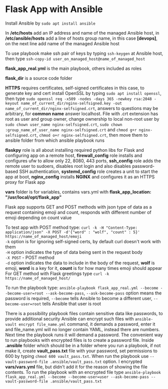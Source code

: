# Flask App with Ansible

Install Ansible by `sudo apt install ansible`

In **/etc/hosts** add an IP address and name of the managed Ansible host, in **/etc/ansible/hosts** add a line of hosts group name, in this case **[devops]**, on the next line add name of the managed Ansible host<br />

To use playbook make ssh pair of keys by typing `ssh-keygen` at Ansible host, then type `ssh-copy-id user_on_managed_host@name_of_managed_host`<br />

**flask_app_real.yml** is the main playbook, others included as roles<br />

**flask_dir** is a source code folder<br />

**HTTPS** requires certificates, self-signed certificates in this case, to generate key and cert install OpenSSL by typing `sudo apt install openssl`, then type `sudo openssl req -x509 -nodes -days 365 -newkey rsa:2048 -keyout name_of_current_dir/nginx-selfsigned.key -out name_of_current_dir/nginx-selfsigned.crt`, answers to questions may be arbitrary, for **common name** answer localhost. File with .crt extension has root as user and group owner, change ownership to local non-root user by `sudo chown user_name nginx-selfsigned.crt`, `sudo chown :group_name_of_user_name nginx-selfsigned.crt` and `chmod g+r nginx-selfsigned.crt`, `chmod o+r nginx-selfsigned.crt`, then move them to ansible folder from which ansible playbook runs<br />

**flaskpy** role is all about installing required python libs for Flask and configuring app on a remote host, **firewall_config** role installs and configures ufw to allow only 22, 8080, 443 ports, **ssh_config** role adds the remote user to sudoers, disables root login and also disables password-based SSH authentication, **systemd_config** role creates a unit to start the app at boot, **nginx_config** installs **NGINX** and configures it as an HTTPS proxy for Flask app<br />

**vars** folder is for variables, contains vars.yml with **flask_app_location: "/usr/local/opt/flask_app"**<br />

Flask app supports GET and POST methods with json type of data as a request containing emoji and count, responds with different number of emoji depending on count value<br />

To test app with POST method type: `curl -k -H "Content-Type: application/json" -X POST -d'{"word" : "wolf", "count" : 5}' https://name_of_managed_host/emoji`<br />
`-k` option is for ignoring self-signed certs, by default curl doesn't work with them<br />
`-H` option indicates the type of data being sent in the request body<br />
`-X POST` - POST method<br />
`-d` option indicates the data to include in the body of the request, **wolf** is emoji, **word** is a key for it, **count** is for how many times emoji should appear<br />
For GET method with Flask greetings type `curl -k https://name_of_managed_host/`<br />

To run the playbook type: `ansible-playbook flask_app_real.yml --become --become-user=root --ask-become-pass`, `--ask-become-pass` option means the password is required, `--become` tells Ansible to become a different user, `--become-user=root` tells Ansible that user is root<br />

There is a possibility playbook files contain sensitive data like passwords, to provide additional security Ansible can encrypt such files with `ansible-vault encrypt file_name.yml` command, it demands a password, enter it and file_name.yml will no longer contain YAML, instead there are numbers. Next time the playbook runs it will demand a password. The convenient way to run playbooks with encrypted files is to create a password file. Inside **.ansible** folder which should be in a folder where you run a playbook, if not make it, create **vault_pass.txt** file with your password, set permissions to 600 by typing `chmod 600 vault_pass.txt`. When run the playbook use `--vault-password-file .ansible/vault_pass.txt` option. I encrypted **vars/vars.yml** file, but didn't add it for the reason of showing the file contents. To run the playbook with an encrypted file type `ansible-playbook flask_app_real.yml --become --become-user=user --ask-become-pass --vault-password-file .ansible/vault_pass.txt`<br />

